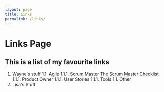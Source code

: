 ```yaml
---
layout: page
title: Links
permalink: /links/
---
```


Links Page
==========

This is a list of my favourite links
------------------------------------

1. Wayne's stuff
  1.1. Agile
    1.1.1. Scrum Master [The Scrum Master Checklist](http://scrummasterchecklist.org/)
    1.1.1. Product Owner
    1.1.1. User Stories
    1.1.1. Tools
  1.1. Other
1. Lisa's Stuff
